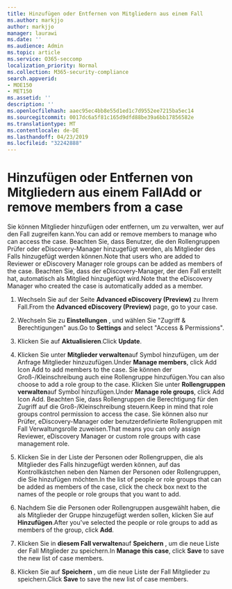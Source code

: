 ```yaml
---
title: Hinzufügen oder Entfernen von Mitgliedern aus einem Fall
ms.author: markjjo
author: markjjo
manager: laurawi
ms.date: ''
ms.audience: Admin
ms.topic: article
ms.service: O365-seccomp
localization_priority: Normal
ms.collection: M365-security-compliance
search.appverid:
- MOE150
- MET150
ms.assetid: ''
description: ''
ms.openlocfilehash: aaec95ec4bb8e55d1ed1c7d9552ee7215ba5ec14
ms.sourcegitcommit: 0017dc6a5f81c165d9dfd88be39a6bb17856582e
ms.translationtype: MT
ms.contentlocale: de-DE
ms.lasthandoff: 04/23/2019
ms.locfileid: "32242888"
---
```

# <a name="add-or-remove-members-from-a-case"></a><span data-ttu-id="d0b40-102">Hinzufügen oder Entfernen von Mitgliedern aus einem Fall</span><span class="sxs-lookup"><span data-stu-id="d0b40-102">Add or remove members from a case</span></span>

<span data-ttu-id="d0b40-103">Sie können Mitglieder hinzufügen oder entfernen, um zu verwalten, wer auf den Fall zugreifen kann.</span><span class="sxs-lookup"><span data-stu-id="d0b40-103">You can add or remove members to manage who can access the case.</span></span> <span data-ttu-id="d0b40-104">Beachten Sie, dass Benutzer, die den Rollengruppen Prüfer oder eDiscovery-Manager hinzugefügt werden, als Mitglieder des Falls hinzugefügt werden können.</span><span class="sxs-lookup"><span data-stu-id="d0b40-104">Note that users who are added to Reviewer or eDiscovery Manager role groups can be added as members of the case.</span></span> <span data-ttu-id="d0b40-105">Beachten Sie, dass der eDiscovery-Manager, der den Fall erstellt hat, automatisch als Mitglied hinzugefügt wird.</span><span class="sxs-lookup"><span data-stu-id="d0b40-105">Note that the eDiscovery Manager who created the case is automatically added as a member.</span></span>

1. <span data-ttu-id="d0b40-106">Wechseln Sie auf der Seite **Advanced eDiscovery (Preview)** zu Ihrem Fall.</span><span class="sxs-lookup"><span data-stu-id="d0b40-106">From the **Advanced eDiscovery (Preview)** page, go to your case.</span></span>

2. <span data-ttu-id="d0b40-107">Wechseln Sie zu **Einstellungen** , und wählen Sie "Zugriff & Berechtigungen" aus.</span><span class="sxs-lookup"><span data-stu-id="d0b40-107">Go to **Settings** and select "Access & Permissions".</span></span>
 
3. <span data-ttu-id="d0b40-108">Klicken Sie auf **Aktualisieren**.</span><span class="sxs-lookup"><span data-stu-id="d0b40-108">Click **Update**.</span></span>
 
4. <span data-ttu-id="d0b40-109">Klicken Sie unter **Mitglieder verwalten**auf Symbol hinzufügen, um der Anfrage Mitglieder hinzuzufügen.</span><span class="sxs-lookup"><span data-stu-id="d0b40-109">Under **Manage members**, click Add Icon Add to add members to the case.</span></span> <span data-ttu-id="d0b40-110">Sie können der Groß-/Kleinschreibung auch eine Rollengruppe hinzufügen.</span><span class="sxs-lookup"><span data-stu-id="d0b40-110">You can also choose to add a role group to the case.</span></span> <span data-ttu-id="d0b40-111">Klicken Sie unter **Rollengruppen verwalten**auf Symbol hinzufügen.</span><span class="sxs-lookup"><span data-stu-id="d0b40-111">Under **Manage role groups**, click Add Icon Add.</span></span> 
    <span data-ttu-id="d0b40-112">Beachten Sie, dass Rollengruppen die Berechtigung für den Zugriff auf die Groß-/Kleinschreibung steuern.</span><span class="sxs-lookup"><span data-stu-id="d0b40-112">Keep in mind that role groups control permission to access the case.</span></span> <span data-ttu-id="d0b40-113">Sie können also nur Prüfer, eDiscovery-Manager oder benutzerdefinierte Rollengruppen mit Fall Verwaltungsrolle zuweisen.</span><span class="sxs-lookup"><span data-stu-id="d0b40-113">That means you can only assign Reviewer, eDiscovery Manager or custom role groups with case management role.</span></span>
 
5. <span data-ttu-id="d0b40-114">Klicken Sie in der Liste der Personen oder Rollengruppen, die als Mitglieder des Falls hinzugefügt werden können, auf das Kontrollkästchen neben den Namen der Personen oder Rollengruppen, die Sie hinzufügen möchten.</span><span class="sxs-lookup"><span data-stu-id="d0b40-114">In the list of people or role groups that can be added as members of the case, click the check box next to the names of the people or role groups that you want to add.</span></span>

6. <span data-ttu-id="d0b40-115">Nachdem Sie die Personen oder Rollengruppen ausgewählt haben, die als Mitglieder der Gruppe hinzugefügt werden sollen, klicken Sie auf **Hinzufügen**.</span><span class="sxs-lookup"><span data-stu-id="d0b40-115">After you've selected the people or role groups to add as members of the group, click **Add**.</span></span>

7. <span data-ttu-id="d0b40-116">Klicken Sie in **diesem Fall verwalten**auf **Speichern** , um die neue Liste der Fall Mitglieder zu speichern.</span><span class="sxs-lookup"><span data-stu-id="d0b40-116">In **Manage this case**, click **Save** to save the new list of case members.</span></span>

8. <span data-ttu-id="d0b40-117">Klicken Sie auf **Speichern** , um die neue Liste der Fall Mitglieder zu speichern.</span><span class="sxs-lookup"><span data-stu-id="d0b40-117">Click **Save** to save the new list of case members.</span></span>
